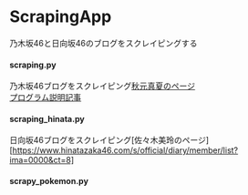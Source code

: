 # ScrapingApp
乃木坂46と日向坂46のブログをスクレイピングする
#### scraping.py
乃木坂46ブログをスクレイピング[秋元真夏のページ](http://blog.nogizaka46.com/manatsu.akimoto/)  
[プログラム説明記事](https://qiita.com/xxPowderxx/items/e9726b8b8a114655d796)
#### scraping_hinata.py
日向坂46ブログをスクレイピング[佐々木美玲のページ][https://www.hinatazaka46.com/s/official/diary/member/list?ima=0000&ct=8]
#### scrapy_pokemon.py

